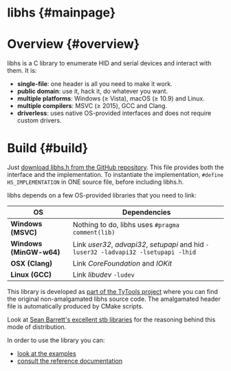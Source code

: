 libhs {#mainpage}
=====

Overview {#overview}
========

libhs is a C library to enumerate HID and serial devices and interact with them. It is:

- **single-file**: one header is all you need to make it work.
- **public domain**: use it, hack it, do whatever you want.
- **multiple platforms**: Windows (≥ Vista), macOS (≥ 10.9) and Linux.
- **multiple compilers**: MSVC (≥ 2015), GCC and Clang.
- **driverless**: uses native OS-provided interfaces and does not require custom drivers.

Build {#build}
========

Just [download libhs.h from the GitHub repository](https://github.com/Koromix/libraries). This file provides both the interface and the implementation. To instantiate the implementation, `#define HS_IMPLEMENTATION` in ONE source file, before including libhs.h.

libhs depends on a few OS-provided libraries that you need to link:

| OS                      | Dependencies
| ----------------------- | ------------------------------------------------------------------------------------
| __Windows (MSVC)__      | Nothing to do, libhs uses `#pragma comment(lib)`
| __Windows (MinGW-w64)__ | Link _user32_, _advapi32_, _setupapi_ and hid `-luser32 -ladvapi32 -lsetupapi -lhid`
| __OSX (Clang)__         | Link _CoreFoundation_ and _IOKit_
| __Linux (GCC)__         | Link _libudev_ `-ludev`

This library is developed as [part of the TyTools project](https://github.com/Koromix/tytools) where you can find the original non-amalgamated libhs source code. The amalgamated header file is automatically produced by CMake scripts.

Look at [Sean Barrett's excellent stb libraries](https://github.com/nothings/stb) for the reasoning behind this mode of distribution.

In order to use the library you can:

- [look at the examples](https://github.com/Koromix/rygel/tree/master/src/tytools/libhs/examples)
- [consult the reference documentation](modules.html)
